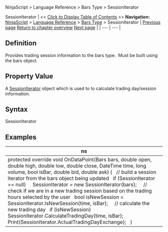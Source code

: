 ﻿
NinjaScript > Language Reference > Bars Type > SessionIterator

SessionIterator
| << [Click to Display Table of Contents](barstype_sessioniterator.md) >> **Navigation:**     [NinjaScript](ninjascript-1.md) > [Language Reference](language_reference_wip-1.md) > [Bars Type](bars_type-1.md) > SessionIterator | [Previous page](setpropertyname2-1.md) [Return to chapter overview](bars_type-1.md) [Next page](updatebar-1.md) |
| --- | --- |
## Definition
Provides trading session information to the bars type.  Must be built using the bars object.
 
## Property Value
A [SessionIterator](sessioniterator-1.md) object which is used to to calculate trading day/session information.
 
## Syntax
SessionIterator
 
## Examples
| ns |
| --- |
| protected override void OnDataPoint(Bars bars, double open, double high, double low, double close, DateTime time, long volume, bool isBar, double bid, double ask) {    // build a session iterator from the bars object being updated    if (SessionIterator == null)      SessionIterator = new SessionIterator(bars);      // check if we are in a new trading session based on the trading hours selected by the user    bool isNewSession = SessionIterator.IsNewSession(time, isBar);      // calculate the new trading day    if (isNewSession)      SessionIterator.CalculateTradingDay(time, isBar);      Print(SessionIterator.ActualTradingDayExchange);   } |
